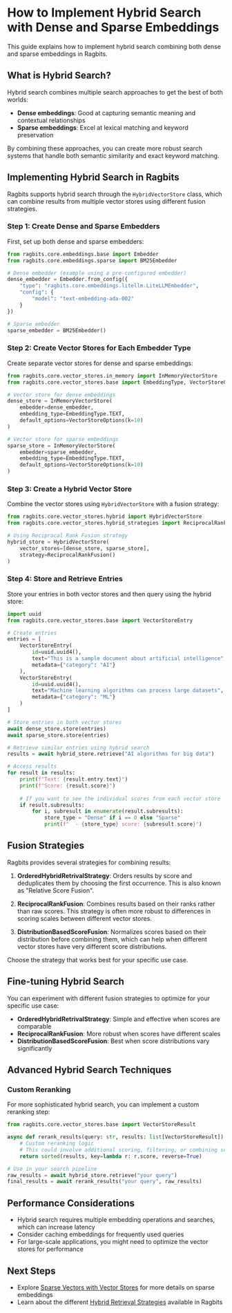 # How to Implement Hybrid Search with Dense and Sparse Embeddings

This guide explains how to implement hybrid search combining both dense and sparse embeddings in Ragbits.

## What is Hybrid Search?

Hybrid search combines multiple search approaches to get the best of both worlds:

- **Dense embeddings**: Good at capturing semantic meaning and contextual relationships
- **Sparse embeddings**: Excel at lexical matching and keyword preservation

By combining these approaches, you can create more robust search systems that handle both semantic similarity and exact keyword matching.

## Implementing Hybrid Search in Ragbits

Ragbits supports hybrid search through the `HybridVectorStore` class, which can combine results from multiple vector stores using different fusion strategies.

### Step 1: Create Dense and Sparse Embedders

First, set up both dense and sparse embedders:

```python
from ragbits.core.embeddings.base import Embedder
from ragbits.core.embeddings.sparse import BM25Embedder

# Dense embedder (example using a pre-configured embedder)
dense_embedder = Embedder.from_config({
    "type": "ragbits.core.embeddings.litellm.LiteLLMEmbedder",
    "config": {
        "model": "text-embedding-ada-002"
    }
})

# Sparse embedder
sparse_embedder = BM25Embedder()
```

### Step 2: Create Vector Stores for Each Embedder Type

Create separate vector stores for dense and sparse embeddings:

```python
from ragbits.core.vector_stores.in_memory import InMemoryVectorStore
from ragbits.core.vector_stores.base import EmbeddingType, VectorStoreOptions

# Vector store for dense embeddings
dense_store = InMemoryVectorStore(
    embedder=dense_embedder,
    embedding_type=EmbeddingType.TEXT,
    default_options=VectorStoreOptions(k=10)
)

# Vector store for sparse embeddings
sparse_store = InMemoryVectorStore(
    embedder=sparse_embedder,
    embedding_type=EmbeddingType.TEXT,
    default_options=VectorStoreOptions(k=10)
)
```

### Step 3: Create a Hybrid Vector Store

Combine the vector stores using `HybridVectorStore` with a fusion strategy:

```python
from ragbits.core.vector_stores.hybrid import HybridVectorStore
from ragbits.core.vector_stores.hybrid_strategies import ReciprocalRankFusion

# Using Reciprocal Rank Fusion strategy
hybrid_store = HybridVectorStore(
    vector_stores=[dense_store, sparse_store],
    strategy=ReciprocalRankFusion()
)
```

### Step 4: Store and Retrieve Entries

Store your entries in both vector stores and then query using the hybrid store:

```python
import uuid
from ragbits.core.vector_stores.base import VectorStoreEntry

# Create entries
entries = [
    VectorStoreEntry(
        id=uuid.uuid4(),
        text="This is a sample document about artificial intelligence",
        metadata={"category": "AI"}
    ),
    VectorStoreEntry(
        id=uuid.uuid4(),
        text="Machine learning algorithms can process large datasets",
        metadata={"category": "ML"}
    )
]

# Store entries in both vector stores
await dense_store.store(entries)
await sparse_store.store(entries)

# Retrieve similar entries using hybrid search
results = await hybrid_store.retrieve("AI algorithms for big data")

# Access results
for result in results:
    print(f"Text: {result.entry.text}")
    print(f"Score: {result.score}")
    
    # If you want to see the individual scores from each vector store
    if result.subresults:
        for i, subresult in enumerate(result.subresults):
            store_type = "Dense" if i == 0 else "Sparse"
            print(f"  - {store_type} score: {subresult.score}")
```

## Fusion Strategies

Ragbits provides several strategies for combining results:

1. **OrderedHybridRetrivalStrategy**: Orders results by score and deduplicates them by choosing the first occurrence. This is also known as "Relative Score Fusion".

2. **ReciprocalRankFusion**: Combines results based on their ranks rather than raw scores. This strategy is often more robust to differences in scoring scales between different vector stores.

3. **DistributionBasedScoreFusion**: Normalizes scores based on their distribution before combining them, which can help when different vector stores have very different score distributions.

Choose the strategy that works best for your specific use case.

## Fine-tuning Hybrid Search

You can experiment with different fusion strategies to optimize for your specific use case:

- **OrderedHybridRetrivalStrategy**: Simple and effective when scores are comparable
- **ReciprocalRankFusion**: More robust when scores have different scales
- **DistributionBasedScoreFusion**: Best when score distributions vary significantly

## Advanced Hybrid Search Techniques

### Custom Reranking

For more sophisticated hybrid search, you can implement a custom reranking step:

```python
from ragbits.core.vector_stores.base import VectorStoreResult

async def rerank_results(query: str, results: list[VectorStoreResult]) -> list[VectorStoreResult]:
    # Custom reranking logic
    # This could involve additional scoring, filtering, or combining scores in a more complex way
    return sorted(results, key=lambda r: r.score, reverse=True)

# Use in your search pipeline
raw_results = await hybrid_store.retrieve("your query")
final_results = await rerank_results("your query", raw_results)
```

## Performance Considerations

- Hybrid search requires multiple embedding operations and searches, which can increase latency
- Consider caching embeddings for frequently used queries
- For large-scale applications, you might need to optimize the vector stores for performance

## Next Steps

- Explore [Sparse Vectors with Vector Stores](sparse-vectors-with-vector-stores.md) for more details on sparse embeddings
- Learn about the different [Hybrid Retrieval Strategies](https://github.com/deepsense-ai/ragbits/blob/main/packages/ragbits-core/src/ragbits/core/vector_stores/hybrid_strategies.py) available in Ragbits
